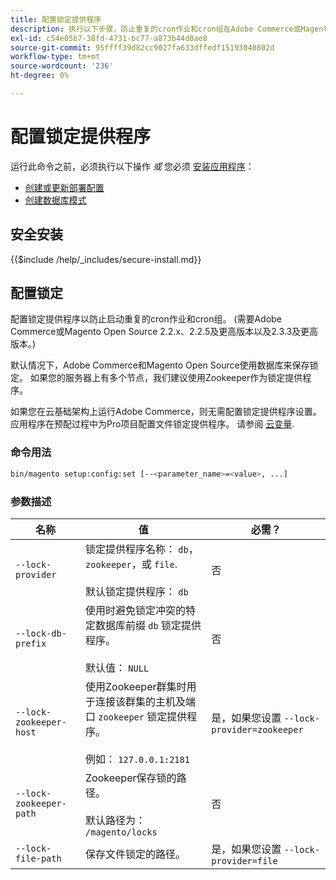 ```yaml
---
title: 配置锁定提供程序
description: 执行以下步骤，防止重复的cron作业和cron组在Adobe Commerce或Magento Open Source部署上运行。
exl-id: c54e05b7-38fd-4731-bc77-a873b44d0ae8
source-git-commit: 95ffff39d82cc9027fa633dffedf15193040802d
workflow-type: tm+mt
source-wordcount: '236'
ht-degree: 0%

---
```


# 配置锁定提供程序

运行此命令之前，必须执行以下操作 *或* 您必须 [安装应用程序](../advanced.md)：

* [创建或更新部署配置](deployment.md)
* [创建数据库模式](database.md)

## 安全安装

{{$include /help/_includes/secure-install.md}}

## 配置锁定

配置锁定提供程序以防止启动重复的cron作业和cron组。 (需要Adobe Commerce或Magento Open Source 2.2.x、2.2.5及更高版本以及2.3.3及更高版本。)

默认情况下，Adobe Commerce和Magento Open Source使用数据库来保存锁定。 如果您的服务器上有多个节点，我们建议使用Zookeeper作为锁定提供程序。

如果您在云基础架构上运行Adobe Commerce，则无需配置锁定提供程序设置。 应用程序在预配过程中为Pro项目配置文件锁定提供程序。 请参阅 [云变量](https://devdocs.magento.com/cloud/env/variables-cloud.html).

### 命令用法

```bash
bin/magento setup:config:set [--<parameter_name>=<value>, ...]
```

### 参数描述

| 名称 | 值 | 必需？ |
|--- |--- |--- |
| `--lock-provider` | 锁定提供程序名称： `db`， `zookeeper`，或 `file`.<br><br>默认锁定提供程序： `db` | 否 |
| `--lock-db-prefix` | 使用时避免锁定冲突的特定数据库前缀 `db` 锁定提供程序。<br><br>默认值： `NULL` | 否 |
| `--lock-zookeeper-host` | 使用Zookeeper群集时用于连接该群集的主机及端口 `zookeeper` 锁定提供程序。<br><br>例如： `127.0.0.1:2181` | 是，如果您设置 `--lock-provider=zookeeper` |
| `--lock-zookeeper-path` | Zookeeper保存锁的路径。<br><br>默认路径为： `/magento/locks` | 否 |
| `--lock-file-path` | 保存文件锁定的路径。 | 是，如果您设置 `--lock-provider=file` |
